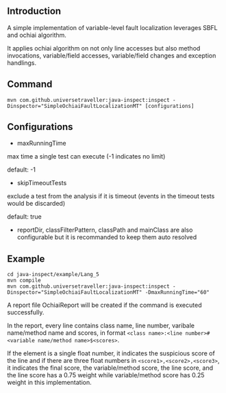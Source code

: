 ## Introduction

A simple implementation of variable-level fault localization leverages SBFL and ochiai algorithm.  

It applies ochiai algorithm on not only line accesses but also method invocations, variable/field accesses, variable/field changes and exception handlings.

## Command

```
mvn com.github.universetraveller:java-inspect:inspect -Dinspector="SimpleOchiaiFaultLocalizationMT" [configurations]
```

## Configurations

- maxRunningTime

max time a single test can execute (-1 indicates no limit)

default: -1

- skipTimeoutTests

exclude a test from the analysis if it is timeout (events in the timeout tests would be discarded)

default: true

- reportDir, classFilterPattern, classPath and mainClass are also configurable but it is recommanded to keep them auto resolved

## Example

```
cd java-inspect/example/Lang_5
mvn compile
mvn com.github.universetraveller:java-inspect:inspect -Dinspector="SimpleOchiaiFaultLocalizationMT" -DmaxRunningTime="60"
```

A report file OchiaiReport will be created if the command is executed successfully.  

In the report, every line contains class name, line number, varibale name/method name and scores, in format `<class name>:<line number>#<variable name/method name>$<scores>`.  

If the <scores> element is a single float number, it indicates the suspicious score of the line and if there are three float numbers in `<score1>,<score2>,<score3>`, it indicates the final score, the variable/method score, the line score, and the line score has a 0.75 weight while variable/method score has 0.25 weight in this implementation.  
